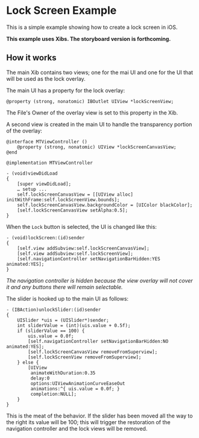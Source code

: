 # Lock Screen Example

This is a simple example showing how to create a lock screen in iOS.

**This example uses Xibs. The storyboard version is forthcoming.**

## How it works

The main Xib contains two views; one for the mai UI and one for the UI that will be used as the lock overlay.

The main UI has a property for the lock overlay: 

    @property (strong, nonatomic) IBOutlet UIView *lockScreenView;
    
The File's Owner of the overlay view is set to this property in the Xib.

A second view is created in the main UI to handle the transparency portion of the overlay:

    @interface MTViewController ()
        @property (strong, nonatomic) UIView *lockScreenCanvasView;
    @end

    @implementation MTViewController

    - (void)viewDidLoad
    {
        [super viewDidLoad];
        … setup ...
        self.lockScreenCanvasView = [[UIView alloc] initWithFrame:self.lockScreenView.bounds];
        self.lockScreenCanvasView.backgroundColor = [UIColor blackColor];
        [self.lockScreenCanvasView setAlpha:0.5];
    }
    
When the `Lock` button is selected, the UI is changed like this:

    - (void)lockScreen:(id)sender
    {
        [self.view addSubview:self.lockScreenCanvasView];
        [self.view addSubview:self.lockScreenView];
        [self.navigationController setNavigationBarHidden:YES animated:YES];
    }
    
*The navigation controller is hidden because the view overlay will not cover it and any buttons there will remain selectable.*
    
The slider is hooked up to the main UI as follows:

    - (IBAction)unlockSlider:(id)sender
    {
        UISlider *uis = (UISlider*)sender;
        int sliderValue = (int)(uis.value + 0.5f);
        if (sliderValue == 100) {
            uis.value = 0.0f;
            [self.navigationController setNavigationBarHidden:NO animated:YES];
            [self.lockScreenCanvasView removeFromSuperview];
            [self.lockScreenView removeFromSuperview];
        } else {
            [UIView 
             animateWithDuration:0.35 
             delay:0 
             options:UIViewAnimationCurveEaseOut 
             animations:^{ uis.value = 0.0f; } 
             completion:NULL];
        }
    }
    
This is the meat of the behavior. If the slider has been moved all the way to the right its value will be 100; this will trigger the restoration of the navigation controller and the lock views will be removed.